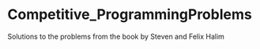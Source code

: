 # Competitive_ProgrammingProblems
Solutions to the problems from the book by Steven and Felix Halim
